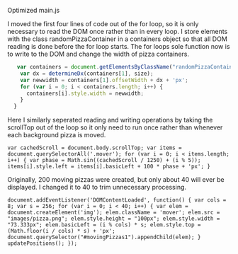 

Optimized main.js

I moved the first four lines of code out of the for loop, so it is only necessary to read the DOM once rather than in every loop. I store elements with the class randomPizzaContainer in a containers object so that all DOM reading is done before the for loop starts. The for loops sole function now is to write to the DOM and change the width of pizza containers. 


```javascript function changePizzaSizes(size) {
   var containers = document.getElementsByClassName("randomPizzaContainer");
    var dx = determineDx(containers[1], size);
    var newwidth = containers[1].offsetWidth + dx + 'px';
    for (var i = 0; i < containers.length; i++) {
      containers[i].style.width = newwidth;
    }
  }
  ```

Here I similarly seperated reading and writing operations by taking the scrollTop out of the loop so it only need to run once rather than whenever each background pizza is moved. 



`
  var cachedScroll = document.body.scrollTop;
  var items = document.querySelectorAll('.mover');
  for (var i = 0; i < items.length; i++) {
    var phase = Math.sin((cachedScroll / 1250) + (i % 5));
    items[i].style.left = items[i].basicLeft + 100 * phase + 'px';
  }
`


Originally, 200 moving pizzas were created, but only about 40 will ever be displayed. I changed it to 40 to trim unnecessary processing.


`
document.addEventListener('DOMContentLoaded', function() {
  var cols = 8;
  var s = 256;
  for (var i = 0; i < 40; i++) {
    var elem = document.createElement('img');
    elem.className = 'mover';
    elem.src = "images/pizza.png";
    elem.style.height = "100px";
    elem.style.width = "73.333px";
    elem.basicLeft = (i % cols) * s;
    elem.style.top = (Math.floor(i / cols) * s) + 'px';
    document.querySelector("#movingPizzas1").appendChild(elem);
  }
  updatePositions();
});
`
